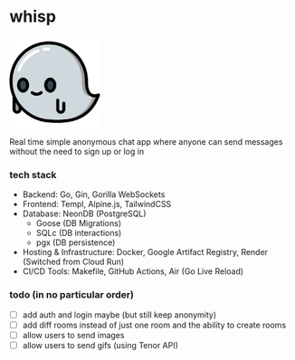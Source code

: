 # whisp

<img src="static/favicon.ico" width="160" />

Real time simple anonymous chat app where anyone can send messages without the need to sign up or log in

### tech stack
- Backend: Go, Gin, Gorilla WebSockets
- Frontend: Templ, Alpine.js, TailwindCSS
- Database: NeonDB (PostgreSQL)
    - Goose (DB Migrations) 
    - SQLc (DB interactions)
    - pgx (DB persistence)
- Hosting & Infrastructure: Docker, Google Artifact Registry, Render (Switched from Cloud Run)
- CI/CD Tools: Makefile, GitHub Actions, Air (Go Live Reload)

### todo (in no particular order)
- [ ] add auth and login maybe (but still keep anonymity)
- [ ] add diff rooms instead of just one room and the ability to create rooms
- [ ] allow users to send images
- [ ] allow users to send gifs (using Tenor API)
